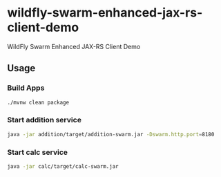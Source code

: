 # wildfly-swarm-enhanced-jax-rs-client-demo

WildFly Swarm Enhanced JAX-RS Client Demo

## Usage

### Build Apps

``` sh
./mvnw clean package
```

### Start addition service

``` sh
java -jar addition/target/addition-swarm.jar -Dswarm.http.port=8180
```

### Start  calc service

``` sh
java -jar calc/target/calc-swarm.jar 
```